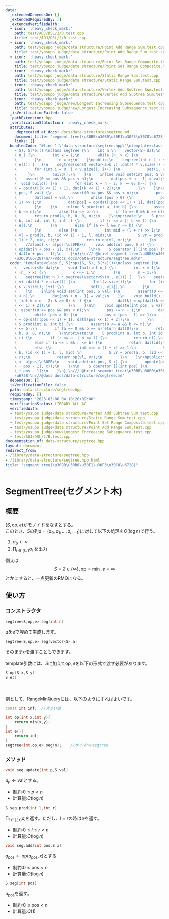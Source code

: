 ```yaml
---
data:
  _extendedDependsOn: []
  _extendedRequiredBy: []
  _extendedVerifiedWith:
  - icon: ':heavy_check_mark:'
    path: test/AOJ/DSL/2/B.test.cpp
    title: test/AOJ/DSL/2/B.test.cpp
  - icon: ':heavy_check_mark:'
    path: test/yosupo judge/data structure/Point Add Range Sum.test.cpp
    title: test/yosupo judge/data structure/Point Add Range Sum.test.cpp
  - icon: ':heavy_check_mark:'
    path: test/yosupo judge/data structure/Point Set Range Composite.test.cpp
    title: test/yosupo judge/data structure/Point Set Range Composite.test.cpp
  - icon: ':heavy_check_mark:'
    path: test/yosupo judge/data structure/Static Range Sum.test.cpp
    title: test/yosupo judge/data structure/Static Range Sum.test.cpp
  - icon: ':heavy_check_mark:'
    path: test/yosupo judge/data structure/Vertex Add Subtree Sum.test.cpp
    title: test/yosupo judge/data structure/Vertex Add Subtree Sum.test.cpp
  - icon: ':heavy_check_mark:'
    path: test/yosupo judge/new/Longest Increasing Subsequence.test.cpp
    title: test/yosupo judge/new/Longest Increasing Subsequence.test.cpp
  _isVerificationFailed: false
  _pathExtension: hpp
  _verificationStatusIcon: ':heavy_check_mark:'
  attributes:
    _deprecated_at_docs: docs/data-structure/segtree.md
    document_title: "segment tree(\u30BB\u30B0\u30E1\u30F3\u30C8\u6728)"
    links: []
  bundledCode: "#line 1 \"data-structure/segtree.hpp\"\ntemplate<class S, S(*op)(S,\
    \ S), S(*e)()>\nclass segtree {\n    int n;\n    vector<S> dat;\n    void Init(int\
    \ n_) {\n        int x = 1;\n        while (n_ > x) {\n            x <<= 1;\n\
    \        }\n        n = x;\n    }\npublic:\n    segtree(int n_) : segtree(vector<S>(n_,\
    \ e())) {   }\n    segtree(const vector<S>& v) :dat(4 * v.size()) {\n        Init(v.size());\n\
    \        for (int i = 0; i < v.size(); i++) {\n            set(i, v[i]);\n   \
    \     }\n        build();\n    }\n    inline void set(int pos, S val) {\n    \
    \    assert(0 <= pos && pos < n);\n        dat[pos + n - 1] = val;\n    }\n  \
    \  void build() {\n        for (int k = n - 2; k >= 0; k--) {\n            dat[k]\
    \ = op(dat[(k << 1) + 1], dat[(k << 1) + 2]);\n        }\n    }\n\n    void update(int\
    \ pos, S val) {\n        assert(0 <= pos && pos < n);\n        pos += n - 1;\n\
    \        dat[pos] = val;\n        while (pos > 0) {\n            pos = (pos -\
    \ 1) >> 1;\n            dat[pos] = op(dat[(pos << 1) + 1], dat[(pos << 1) + 2]);\n\
    \        }\n    }\n    inline S prod(int a, int b) {\n        assert(0 <= a &&\
    \ b <= n);\n        assert(a <= b);\n        if (a == 0 && b == n)return dat[0];\n\
    \        return prod(a, b, 0, 0, n);\n    }\n\nprivate:\n    S prod(int a, int\
    \ b, int id, int l, int r) {\n        if (r <= a || b <= l) {\n            return\
    \ e();\n        }\n        else if (a <= l && r <= b) {\n            return dat[id];\n\
    \        }\n        else {\n            int mid = (l + r) >> 1;\n            S\
    \ vl = prod(a, b, (id << 1) + 1, l, mid);\n            S vr = prod(a, b, (id <<\
    \ 1) + 2, mid, r);\n            return op(vl, vr);\n        }\n    }\n\npublic:\n\
    \    //a[pos] <- a[pos]\u30FBx\n    void add(int pos, S x) {\n        update(pos,\
    \ op(dat[n + pos - 1], x));\n    }\n\n    S operator [](int pos) {\n        return\
    \ dat[n + pos - 1];\n    }\n};\n/// @brief segment tree(\u30BB\u30B0\u30E1\u30F3\
    \u30C8\u6728)\n///@docs docs/data-structure/segtree.md\n"
  code: "template<class S, S(*op)(S, S), S(*e)()>\nclass segtree {\n    int n;\n \
    \   vector<S> dat;\n    void Init(int n_) {\n        int x = 1;\n        while\
    \ (n_ > x) {\n            x <<= 1;\n        }\n        n = x;\n    }\npublic:\n\
    \    segtree(int n_) : segtree(vector<S>(n_, e())) {   }\n    segtree(const vector<S>&\
    \ v) :dat(4 * v.size()) {\n        Init(v.size());\n        for (int i = 0; i\
    \ < v.size(); i++) {\n            set(i, v[i]);\n        }\n        build();\n\
    \    }\n    inline void set(int pos, S val) {\n        assert(0 <= pos && pos\
    \ < n);\n        dat[pos + n - 1] = val;\n    }\n    void build() {\n        for\
    \ (int k = n - 2; k >= 0; k--) {\n            dat[k] = op(dat[(k << 1) + 1], dat[(k\
    \ << 1) + 2]);\n        }\n    }\n\n    void update(int pos, S val) {\n      \
    \  assert(0 <= pos && pos < n);\n        pos += n - 1;\n        dat[pos] = val;\n\
    \        while (pos > 0) {\n            pos = (pos - 1) >> 1;\n            dat[pos]\
    \ = op(dat[(pos << 1) + 1], dat[(pos << 1) + 2]);\n        }\n    }\n    inline\
    \ S prod(int a, int b) {\n        assert(0 <= a && b <= n);\n        assert(a\
    \ <= b);\n        if (a == 0 && b == n)return dat[0];\n        return prod(a,\
    \ b, 0, 0, n);\n    }\n\nprivate:\n    S prod(int a, int b, int id, int l, int\
    \ r) {\n        if (r <= a || b <= l) {\n            return e();\n        }\n\
    \        else if (a <= l && r <= b) {\n            return dat[id];\n        }\n\
    \        else {\n            int mid = (l + r) >> 1;\n            S vl = prod(a,\
    \ b, (id << 1) + 1, l, mid);\n            S vr = prod(a, b, (id << 1) + 2, mid,\
    \ r);\n            return op(vl, vr);\n        }\n    }\n\npublic:\n    //a[pos]\
    \ <- a[pos]\u30FBx\n    void add(int pos, S x) {\n        update(pos, op(dat[n\
    \ + pos - 1], x));\n    }\n\n    S operator [](int pos) {\n        return dat[n\
    \ + pos - 1];\n    }\n};\n/// @brief segment tree(\u30BB\u30B0\u30E1\u30F3\u30C8\
    \u6728)\n///@docs docs/data-structure/segtree.md"
  dependsOn: []
  isVerificationFile: false
  path: data-structure/segtree.hpp
  requiredBy: []
  timestamp: '2023-03-06 04:18:20+09:00'
  verificationStatus: LIBRARY_ALL_AC
  verifiedWith:
  - test/yosupo judge/data structure/Vertex Add Subtree Sum.test.cpp
  - test/yosupo judge/data structure/Static Range Sum.test.cpp
  - test/yosupo judge/data structure/Point Set Range Composite.test.cpp
  - test/yosupo judge/data structure/Point Add Range Sum.test.cpp
  - test/yosupo judge/new/Longest Increasing Subsequence.test.cpp
  - test/AOJ/DSL/2/B.test.cpp
documentation_of: data-structure/segtree.hpp
layout: document
redirect_from:
- /library/data-structure/segtree.hpp
- /library/data-structure/segtree.hpp.html
title: "segment tree(\u30BB\u30B0\u30E1\u30F3\u30C8\u6728)"
---
```

# SegmentTree(セグメント木)
## 概要
$(S,\text{op},e)$がモノイドをなすとする。\
このとき、$S$の列$a=(a_0,a_1,\dots,a_{n-1})$に対して以下の処理を$O(\log n)$で行う。

1. $a_p\leftarrow v$
1. $\prod_{i\in[l,r)}{a_i}$ を出力

例えば$$S=\mathbb{Z}\cup\{\infty\},\text{op}=\min,e=\infty$$とかにすると、一点更新のRMQになる。
## 使い方
### コンストラクタ
```cpp
segtree<S,op,e> seg(int n)
```
$a$を$e$で埋めて生成します。
```cpp
segtree<S,op,e> seg(vector<S> a)
```
そのまま$a$を渡すこともできます。
\
\
template引数には、$S$に加えて$\text{op},e$を以下の形式で渡す必要があります。
```cpp
S op(S x,S y)
S e()
```
\
\
例として、RangeMinQueryには、以下のようにすればよいです。
```cpp
const int inf;  //大きい値

int op(int x,int y){
    return min(x,y);
}
int e(){
    return inf;
}
segtree<int,op,e> seg(n);    //サイズnのsegtree
```

### メソッド
```cpp
void seg.update(int p,S val)
```
$a_p\leftarrow \text{val}$とする。
- 制約:$0\leq p<n$
- 計算量:$O(\log n)$

```cpp
S seg.prod(int l,int r)
```
$\prod_{i\in[l,r)}{a_i}$を返す。ただし、$l=r$の時は$e$を返す。
- 制約:$0\leq l\leq r <n$
- 計算量:$O(\log n)$

```cpp
void seg.add(int pos,S x)
```
$a_{\text{pos}}\leftarrow \text{op}(a_{\text{pos}},x)$とする
- 制約:$0\leq \text{pos}<n$
- 計算量:$O(\log n)$

```cpp
S seg[int pos]
```
$a_{\text{pos}}$を返す。
- 制約:$0\leq \text{pos} <n$
- 計算量:$O(1)$